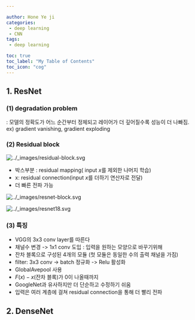 ```yaml
---

author: Hone Ye ji
categories: 
 - deep learning
 - CNN
tags: 
 - deep learning

toc: true
toc_label: "My Table of Contents"
toc_icon: "cog"
---
```



## 1. ResNet

### (1) degradation problem
: 모델의 정확도가 어느 순간부터 정체되고 레이어가 더 깊어질수록 성능이 더 나빠짐.  ex) gradient vanishing, gradient exploding

### (2) Residual block 
![../_images/residual-block.svg](https://d2l.ai/_images/residual-block.svg)
- 박스부분 : residual mapping( input $x$를 제외한 나머지 학습)
- x: residual connection(input $x$를 더하기 연산자로 전달)
- 더 빠른 전파 가능

![../_images/resnet-block.svg](https://d2l.ai/_images/resnet-block.svg)

![../_images/resnet18.svg](https://d2l.ai/_images/resnet18.svg)


### (3) 특징
- VGG의 3x3 conv layer를 따른다
- 채널수 변경 -> 1x1 conv 도입 : 입력을 원하는 모양으로 바꾸기위해
- 잔차 블록으로 구성된 4개의 모듈 (첫 모듈은 동일한 수의 출력 채널을 가짐)
- filter: 3x3 conv -> batch 정규화 -> Relu 활성화
- GlobalAvepool 사용
- $F(x)-x$(잔차 블록)가 0이 나올때까지
- GoogleNet과 유사하지만 더 단순하고 수정하기 쉬움
- 입력은 여러 계층에 걸쳐 residual connection을 통해 더 빨리 전파



## 2. DenseNet

<!--stackedit_data:
eyJoaXN0b3J5IjpbMTc1NTY1NzYwNSwtMTA5NzQ5NjY5OSwtMT
U4MzYwNTY4MF19
-->